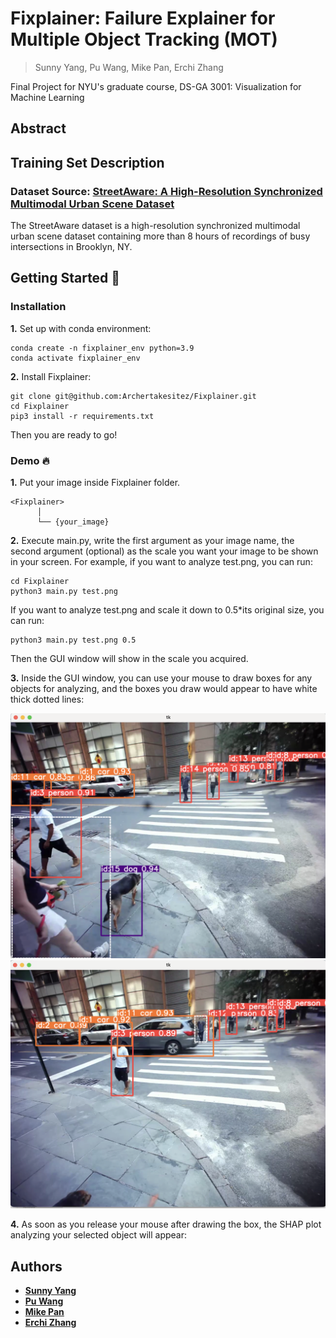 # Fixplainer: Failure Explainer for Multiple Object Tracking (MOT)
> Sunny Yang, Pu Wang, Mike Pan, Erchi Zhang

Final Project for NYU's graduate course, DS-GA 3001: Visualization for Machine Learning
## Abstract
## Training Set Description
### Dataset Source: [StreetAware: A High-Resolution Synchronized Multimodal Urban Scene Dataset](https://drive.google.com/drive/u/1/folders/1BPtiIF8gBOoZANAGkwDjJUYakpCUYHM1)
The StreetAware dataset is a high-resolution synchronized multimodal urban scene dataset containing more than 8 hours of recordings of busy intersections in Brooklyn, NY.
## Getting Started 🚀
### Installation
**1.** Set up with conda environment:
```
conda create -n fixplainer_env python=3.9
conda activate fixplainer_env
```

**2.** Install Fixplainer:
```
git clone git@github.com:Archertakesitez/Fixplainer.git
cd Fixplainer
pip3 install -r requirements.txt
```

Then you are ready to go!

### Demo 🔥
**1.** Put your image inside Fixplainer folder.
```
<Fixplainer>
      │ 
      └── {your_image}
```

**2.** Execute main.py, write the first argument as your image name, the second argument (optional) as the scale you want your image to be shown in your screen. For example, if you want to analyze test.png, you can run:
```
cd Fixplainer
python3 main.py test.png
```
   If you want to analyze test.png and scale it down to 0.5*its original size, you can run:
```
python3 main.py test.png 0.5
```
Then the GUI window will show in the scale you acquired.

**3.** Inside the GUI window, you can use your mouse to draw boxes for any objects for analyzing, and the boxes you draw would appear to have white thick dotted lines:
<p align="center">
  <img src="https://github.com/Archertakesitez/Fixplainer/blob/main/readme_sources/example2.png" alt="example2" width="600"/>
  <img src="https://github.com/Archertakesitez/Fixplainer/blob/main/readme_sources/example1.png" alt="example1" width="600"/>
</p>

**4.** As soon as you release your mouse after drawing the box, the SHAP plot analyzing your selected object will appear:

## Authors
- **[Sunny Yang](https://github.com/crimsonsunny22)**
- **[Pu Wang](https://github.com/Puw242)**
- **[Mike Pan](https://github.com/Leo10101010)**
- **[Erchi Zhang](https://github.com/Archertakesitez)**
